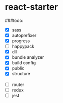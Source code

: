 # react-starter

###todo:

- [x] sass
- [x] autoprefixer
- [x] progress
- [ ] happypack
- [x] dll
- [x] bundle analyzer
- [x] build config
- [x] public
- [x] structure<br><br>
- [ ] router
- [ ] redux
- [ ] jest
